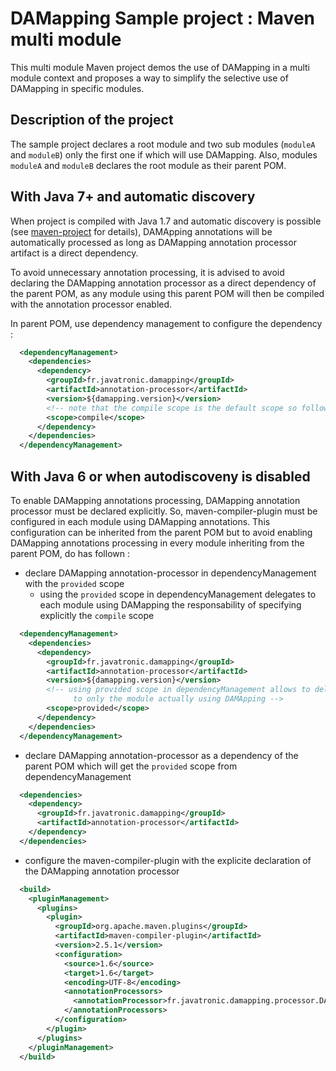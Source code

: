 DAMapping Sample project : Maven multi module
=============================================

This multi module Maven project demos the use of DAMapping in a multi module context and proposes a way to simplify
the selective use of DAMapping in specific modules.

## Description of the project

The sample project declares a root module and two sub modules (`moduleA` and `moduleB`) only the first one if which will use DAMapping.
Also, modules `moduleA` and `moduleB` declares the root module as their parent POM.

## With Java 7+ and automatic discovery

When project is compiled with Java 1.7 and automatic discovery is possible (see [maven-project](https://github.com/lesaint/damapping-samples/tree/master/maven-project) for details), DAMApping annotations will be automatically processed as long as DAMapping annotation processor artifact is a direct dependency.

To avoid unnecessary annotation processing, it is advised to avoid declaring the DAMapping annotation processor as a direct dependency of the parent POM, as any module using this parent POM will then be compiled with the annotation processor enabled.

In parent POM, use dependency management to configure the dependency :

```xml
  <dependencyManagement>
    <dependencies>
      <dependency>
        <groupId>fr.javatronic.damapping</groupId>
        <artifactId>annotation-processor</artifactId>
        <version>${damapping.version}</version>
        <!-- note that the compile scope is the default scope so following tag is optionnal -->
        <scope>compile</scope>
      </dependency>
    </dependencies>
  </dependencyManagement>
```

## With Java 6 or when autodiscoveny is disabled

To enable DAMapping annotations processing, DAMapping annotation processor must be declared explicitly.
So, maven-compiler-plugin must be configured in each module using DAMapping annotations.
This configuration can be inherited from the parent POM but to avoid enabling DAMapping annotations processing in every module inheriting from the parent POM, do has follown :

* declare DAMapping annotation-processor in dependencyManagement with the `provided` scope
    - using the `provided` scope in dependencyManagement delegates to each module using DAMapping the responsability of specifying explicitly the `compile` scope

```xml
  <dependencyManagement>
    <dependencies>
      <dependency>
        <groupId>fr.javatronic.damapping</groupId>
        <artifactId>annotation-processor</artifactId>
        <version>${damapping.version}</version>
        <!-- using provided scope in dependencyManagement allows to delegate the declaration in compile scope
              to only the module actually using DAMApping -->
        <scope>provided</scope>
      </dependency>
    </dependencies>
  </dependencyManagement>
```

* declare DAMapping annotation-processor as a dependency of the parent POM which will get the `provided` scope from dependencyManagement

```xml
  <dependencies>
    <dependency>
      <groupId>fr.javatronic.damapping</groupId>
      <artifactId>annotation-processor</artifactId>
    </dependency>
  </dependencies>
```

* configure the maven-compiler-plugin with the explicite declaration of the DAMapping annotation processor

```xml
  <build>
    <pluginManagement>
      <plugins>
        <plugin>
          <groupId>org.apache.maven.plugins</groupId>
          <artifactId>maven-compiler-plugin</artifactId>
          <version>2.5.1</version>
          <configuration>
            <source>1.6</source>
            <target>1.6</target>
            <encoding>UTF-8</encoding>
            <annotationProcessors>
              <annotationProcessor>fr.javatronic.damapping.processor.DAAnnotationProcessor</annotationProcessor>
            </annotationProcessors>
          </configuration>
        </plugin>
      </plugins>
    </pluginManagement>
  </build>
```


